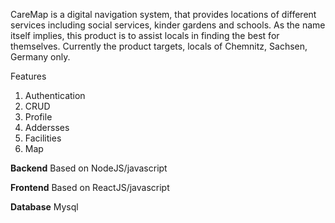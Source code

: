 CareMap is a digital navigation system, that provides locations of different services including social services, kinder gardens and schools. As the name itself implies, this product is to assist locals in finding the best for themselves. Currently the product targets, locals of Chemnitz, Sachsen, Germany only.

Features
1. Authentication
2. CRUD
3. Profile
4. Addersses
5. Facilities
6. Map

**Backend**
Based on NodeJS/javascript

**Frontend**
Based on ReactJS/javascript

**Database**
Mysql
